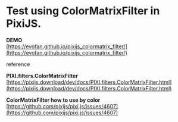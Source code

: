 
# Test using ColorMatrixFilter in PixiJS.  

**DEMO**  
[https://evofan.github.io/pixijs_colormatrix_filter/](https://evofan.github.io/pixijs_colormatrix_filter/)

reference  

**PIXI.filters.ColorMatrixFilter**  
[https://pixijs.download/dev/docs/PIXI.filters.ColorMatrixFilter.html](https://pixijs.download/dev/docs/PIXI.filters.ColorMatrixFilter.html)  

**ColorMatrixFilter how to use by color**  
[https://github.com/pixijs/pixi.js/issues/4607](https://github.com/pixijs/pixi.js/issues/4607)  
